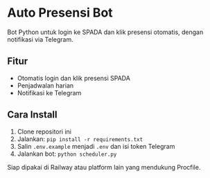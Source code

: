 # Auto Presensi Bot

Bot Python untuk login ke SPADA dan klik presensi otomatis, dengan notifikasi via Telegram.

## Fitur
- Otomatis login dan klik presensi SPADA
- Penjadwalan harian
- Notifikasi ke Telegram

## Cara Install
1. Clone repositori ini
2. Jalankan: `pip install -r requirements.txt`
3. Salin `.env.example` menjadi `.env` dan isi token Telegram
4. Jalankan bot: `python scheduler.py`

Siap dipakai di Railway atau platform lain yang mendukung Procfile.

